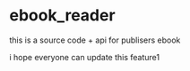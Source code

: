 # ebook_reader
this is a source code + api for publisers ebook

i hope everyone can update this feature1
